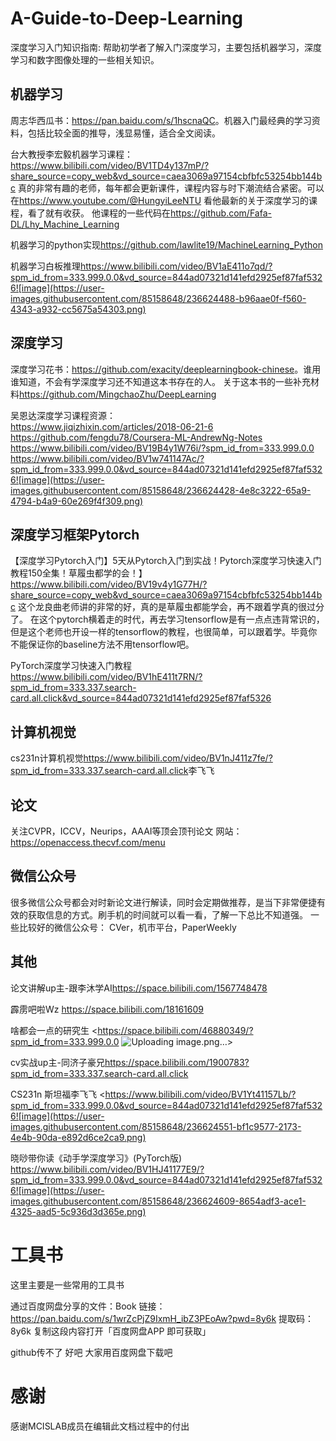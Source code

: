 # A-Guide-to-Deep-Learning
深度学习入门知识指南: 帮助初学者了解入门深度学习，主要包括机器学习，深度学习和数字图像处理的一些相关知识。

## 机器学习

周志华西瓜书：<https://pan.baidu.com/s/1hscnaQC>。机器入门最经典的学习资料，包括比较全面的推导，浅显易懂，适合全文阅读。

台大教授李宏毅机器学习课程：<https://www.bilibili.com/video/BV1TD4y137mP/?share_source=copy_web&vd_source=caea3069a97154cbfbfc53254bb144bc>
真的非常有趣的老师，每年都会更新课件，课程内容与时下潮流结合紧密。可以在<https://www.youtube.com/@HungyiLeeNTU> 看他最新的关于深度学习的课程，看了就有收获。
他课程的一些代码在<https://github.com/Fafa-DL/Lhy_Machine_Learning>

机器学习的python实现<https://github.com/lawlite19/MachineLearning_Python>

机器学习白板推理<https://www.bilibili.com/video/BV1aE411o7qd/?spm_id_from=333.999.0.0&vd_source=844ad07321d141efd2925ef87faf5326![image](https://user-images.githubusercontent.com/85158648/236624488-b96aae0f-f560-4343-a932-cc5675a54303.png)>


## 深度学习
深度学习花书：<https://github.com/exacity/deeplearningbook-chinese>。谁用谁知道，不会有学深度学习还不知道这本书存在的人。
关于这本书的一些补充材料<https://github.com/MingchaoZhu/DeepLearning>

吴恩达深度学习课程资源：\
<https://www.jiqizhixin.com/articles/2018-06-21-6> \
<https://github.com/fengdu78/Coursera-ML-AndrewNg-Notes>\
<https://www.bilibili.com/video/BV19B4y1W76i/?spm_id_from=333.999.0.0>\
<https://www.bilibili.com/video/BV1w741147Ac/?spm_id_from=333.999.0.0&vd_source=844ad07321d141efd2925ef87faf5326![image](https://user-images.githubusercontent.com/85158648/236624428-4e8c3222-65a9-4794-b4a9-60e269f4f309.png)>



## 深度学习框架Pytorch
【深度学习Pytorch入门】5天从Pytorch入门到实战！Pytorch深度学习快速入门教程150全集！草履虫都学的会！】<https://www.bilibili.com/video/BV19v4y1G77H/?share_source=copy_web&vd_source=caea3069a97154cbfbfc53254bb144bc> 这个龙良曲老师讲的非常的好，真的是草履虫都能学会，再不跟着学真的很过分了。
在这个pytorch横着走的时代，再去学习tensorflow是有一点点违背常识的，但是这个老师也开设一样的tensorflow的教程，也很简单，可以跟着学。毕竟你不能保证你的baseline方法不用tensorflow吧。

PyTorch深度学习快速入门教程
<https://www.bilibili.com/video/BV1hE411t7RN/?spm_id_from=333.337.search-card.all.click&vd_source=844ad07321d141efd2925ef87faf5326>

## 计算机视觉
cs231n计算机视觉<https://www.bilibili.com/video/BV1nJ411z7fe/?spm_id_from=333.337.search-card.all.click>李飞飞

## 论文
关注CVPR，ICCV，Neurips，AAAI等顶会顶刊论文
网站：<https://openaccess.thecvf.com/menu>

## 微信公众号
很多微信公众号都会对时新论文进行解读，同时会定期做推荐，是当下非常便捷有效的获取信息的方式。刷手机的时间就可以看一看，了解一下总比不知道强。
一些比较好的微信公众号：
CVer，机市平台，PaperWeekly

## 其他
论文讲解up主-跟李沐学AI<https://space.bilibili.com/1567748478>


霹雳吧啦Wz <https://space.bilibili.com/18161609>

啥都会一点的研究生 <https://space.bilibili.com/46880349/?spm_id_from=333.999.0.0
![Uploading image.png…]()>
  
cv实战up主-同济子豪兄<https://space.bilibili.com/1900783?spm_id_from=333.337.search-card.all.click>

CS231n 斯坦福李飞飞 <https://www.bilibili.com/video/BV1Yt41157Lb/?spm_id_from=333.999.0.0&vd_source=844ad07321d141efd2925ef87faf5326![image](https://user-images.githubusercontent.com/85158648/236624551-bf1c9577-2173-4e4b-90da-e892d6ce2ca9.png)

晓唦带你读《动手学深度学习》(PyTorch版)
<https://www.bilibili.com/video/BV1HJ41177E9/?spm_id_from=333.999.0.0&vd_source=844ad07321d141efd2925ef87faf5326![image](https://user-images.githubusercontent.com/85158648/236624609-8654adf3-ace1-4325-aad5-5c936d3d365e.png)>


# 工具书
这里主要是一些常用的工具书

通过百度网盘分享的文件：Book
链接：https://pan.baidu.com/s/1wrZcPjZ9IxmH_ibZ3PEoAw?pwd=8y6k 
提取码：8y6k 
复制这段内容打开「百度网盘APP 即可获取」

github传不了 好吧 大家用百度网盘下载吧

# 感谢
  感谢MCISLAB成员在编辑此文档过程中的付出



